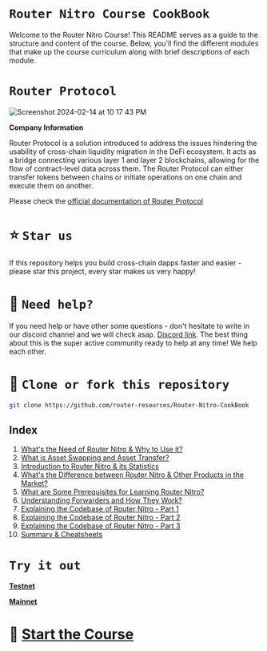 # `Router Nitro Course CookBook`

Welcome to the Router Nitro Course! This README serves as a guide to the structure and content of the course. Below, you'll find the different modules that make up the course curriculum along with brief descriptions of each module.

# `Router Protocol`

![Screenshot 2024-02-14 at 10 17 43 PM](https://github.com/ShivankK26/Router-Nitro-CookBook/assets/115289871/5e0487c0-8170-4a74-ad60-90c91a57e8a8)

**Company Information**

Router Protocol is a solution introduced to address the issues hindering the usability of cross-chain liquidity migration in the DeFi ecosystem. It acts as a bridge connecting various layer 1 and layer 2 blockchains, allowing for the flow of contract-level data across them. The Router Protocol can either transfer tokens between chains or initiate operations on one chain and execute them on another.

Please check the [official documentation of Router Protocol](https://www.routerprotocol.com/)

# ⭐️ `Star us`

If this repository helps you build cross-chain dapps faster and easier - please star this project, every star makes us very happy!

# 🤝 `Need help?`

If you need help or have other some questions - don't hesitate to write in our discord channel and we will check asap. [Discord link](https://discord.gg/xvx2pFu9). The best thing about this is the super active community ready to help at any time! We help each other.

# 🤝 `Clone or fork this repository`

```sh
git clone https://github.com/router-resources/Router-Nitro-CookBook
```

## Index

1. [What's the Need of Router Nitro & Why to Use it?](Module1.md)
2. [What is Asset Swapping and Asset Transfer?](Module2.md)
3. [Introduction to Router Nitro & its Statistics](Module3.md)
4. [What's the Difference between Router Nitro & Other Products in the Market?](Module4.md)
5. [What are Some Prerequisites for Learning Router Nitro?](Module5.md)
6. [Understanding Forwarders and How They Work?](Module6.md)
7. [Explaining the Codebase of Router Nitro - Part 1](Module7.md)
8. [Explaining the Codebase of Router Nitro - Part 2](Module8.md)
9. [Explaining the Codebase of Router Nitro - Part 3](Module9.md)
10. [Summary & Cheatsheets](Module10.md)

# `Try it out`

**[Testnet](https://testnet.routernitro.com)**

**[Mainnet](https://app.routernitro.com)**

# 🚀 [Start the Course](Module1.md)







